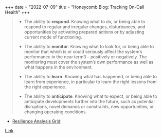 +++
date = "2022-07-09"
title = "Honeycomb Blog: Tracking On-Call Health"
+++

> * The ability to **respond**. Knowing what to do, or being able to respond to regular and
> irregular changes, disturbances, and opportunities by activating prepared actions or by
> adjusting current mode of functioning.
>
> * The ability to **monitor**. Knowing what to look for, or being able to monitor that which
> is or could seriously affect the system’s performance in the near term3 – positively or
> negatively. The monitoring must cover the system’s own performance as well as what
> happens in the environment.
>
> * The ability to **learn**. Knowing what has happened, or being able to learn from
> experience, in particular to learn the right lessons from the right experience.
>
> * The ability to **anticipate**. Knowing what to expect, or being able to anticipate
> developments further into the future, such as potential disruptions, novel demands or
> constraints, new opportunities, or changing operating conditions.
- [Resilience Analysis Grid](https://erikhollnagel.com/onewebmedia/RAG%20Outline%20V2.pdf)

[Link](https://www.honeycomb.io/blog/tracking-on-call-health)
